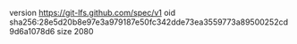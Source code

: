 version https://git-lfs.github.com/spec/v1
oid sha256:28e5d20b8e97e3a979187e50fc342dde73ea3559773a89500252cd9d6a1078d6
size 2080
